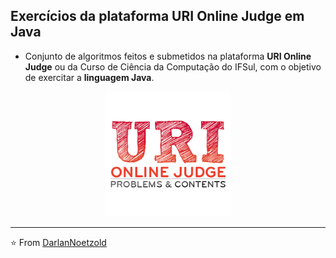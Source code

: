 ## Exercícios da plataforma URI Online Judge em **Java**
* Conjunto de algoritmos feitos e submetidos na plataforma **URI Online Judge** ou da Curso de Ciência da Computação do IFSul, com o objetivo de exercitar a **linguagem Java**.
<p align="center">
  <img src="https://github.com/DarlanNoetzold/URI_Cpp/blob/master/download.png" width="200">
</p>


---

⭐️ From [DarlanNoetzold](https://github.com/DarlanNoetzold)
